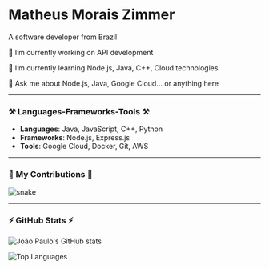 # Matheus Morais Zimmer

A software developer from Brazil

🔭 I’m currently working on API development

🌱 I’m currently learning Node.js, Java, C++, Cloud technologies

💬 Ask me about Node.js, Java, Google Cloud... or anything here

---

### ⚒️ Languages-Frameworks-Tools ⚒️
- **Languages**: Java, JavaScript, C++, Python
- **Frameworks**: Node.js, Express.js
- **Tools**: Google Cloud, Docker, Git, AWS

---

### 🐍 My Contributions 🐍

![snake](https://github.com/joaopaulocolombo/joaopaulocolombo/blob/output/github-contribution-snake.svg)

---

### ⚡ GitHub Stats ⚡
![João Paulo's GitHub stats](https://github-readme-stats.vercel.app/api?username=joaopaulocolombo&show_icons=true&theme=radical)

![Top Languages](https://github-readme-stats.vercel.app/api/top-langs/?username=joaopaulocolombo&langs_count=8&theme=radical)

